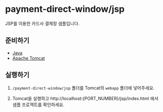 # payment-direct-window/jsp

JSP를 이용한 카드사 결제창 샘플입니다.

## 준비하기

- [Java](https://www.oracle.com/kr/java/technologies/downloads/)
- [Apache Tomcat](https://tomcat.apache.org/download-90.cgi)

## 실행하기

1. `/payment-direct-window/jsp` 폴더를 Tomcat의 `webapp` 폴더에 넣어주세요.

2. Tomcat을 실행하고 http://localhost:{PORT_NUMBER}/jsp/index.html 에서 샘플 프로젝트를 확인하세요.
